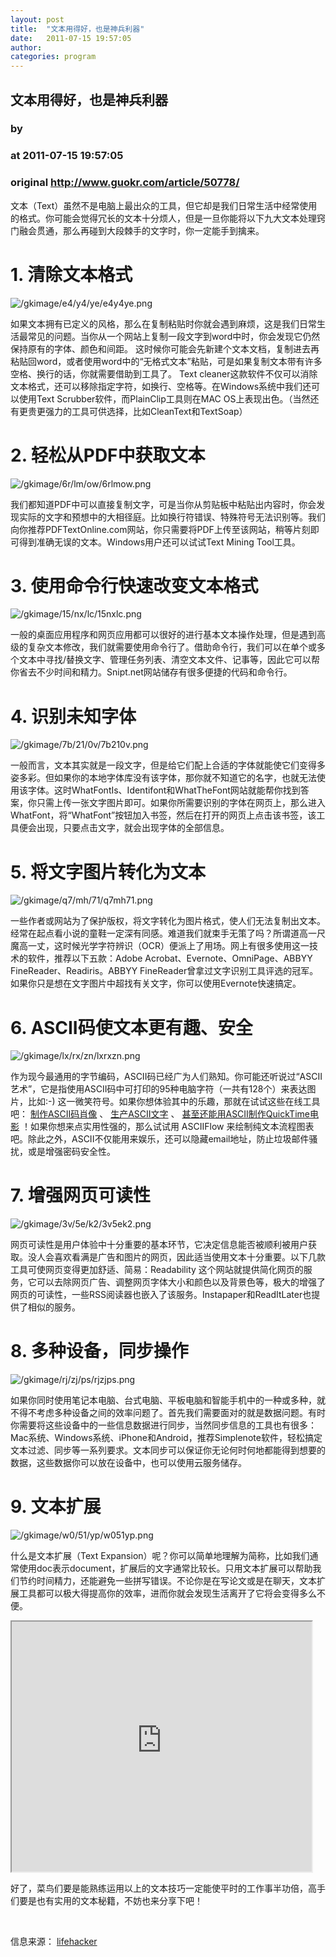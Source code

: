 ```yaml
---
layout: post
title:  "文本用得好，也是神兵利器"
date:   2011-07-15 19:57:05
author: 
categories: program
---
```


## 文本用得好，也是神兵利器
### by 
### at 2011-07-15 19:57:05
### original <http://www.guokr.com/article/50778/>

<div>
<p>文本（Text）虽然不是电脑上最出众的工具，但它却是我们日常生活中经常使用的格式。你可能会觉得冗长的文本十分烦人，但是一旦你能将以下九大文本处理窍门融会贯通，那么再碰到大段棘手的文字时，你一定能手到擒来。</p>
<div>
<h1><strong>1. 清除文本格式</strong></h1>
<img alt="/gkimage/e4/y4/ye/e4y4ye.png" src="http://www.guokr.com/gkimage/e4/y4/ye/e4y4ye.png">
<p>如果文本拥有已定义的风格，那么在复制粘贴时你就会遇到麻烦，这是我们日常生活最常见的问题。当你从一个网站上复制一段文字到word中时，你会发现它仍然保持原有的字体、颜色和间距。
这时候你可能会先新建个文本文档，复制进去再粘贴回word，或者使用word中的“无格式文本”粘贴，可是如果复制文本带有许多空格、换行的话，你就需要借助到工具了。
Text cleaner这款软件不仅可以消除文本格式，还可以移除指定字符，如换行、空格等。在Windows系统中我们还可以使用Text Scrubber软件，而PlainClip工具则在MAC OS上表现出色。（当然还有更贵更强力的工具可供选择，比如CleanText和TextSoap）</p>
</div>
<div>
<h1><strong>2. 轻松从PDF中获取文本</strong></h1>
<img alt="/gkimage/6r/lm/ow/6rlmow.png" src="http://www.guokr.com/gkimage/6r/lm/ow/6rlmow.png">
<p>我们都知道PDF中可以直接复制文字，可是当你从剪贴板中粘贴出内容时，你会发现实际的文字和预想中的大相径庭。比如换行符错误、特殊符号无法识别等。我们向你推荐PDFTextOnline.com网站，你只需要将PDF上传至该网站，稍等片刻即可得到准确无误的文本。Windows用户还可以试试Text Mining Tool工具。</p>
</div>
<div>
<h1><strong>3. 使用命令行快速改变文本格式</strong></h1>
<img alt="/gkimage/15/nx/lc/15nxlc.png" src="http://www.guokr.com/gkimage/15/nx/lc/15nxlc.png">
<p>一般的桌面应用程序和网页应用都可以很好的进行基本文本操作处理，但是遇到高级的复杂文本修改，我们就需要使用命令行了。借助命令行，我们可以在单个或多个文本中寻找/替换文字、管理任务列表、清空文本文件、记事等，因此它可以帮你省去不少时间和精力。Snipt.net网站储存有很多便捷的代码和命令行。</p>
</div>
<div>
<h1><strong>4. 识别未知字体</strong></h1>
<img alt="/gkimage/7b/21/0v/7b210v.png" src="http://www.guokr.com/gkimage/7b/21/0v/7b210v.png">
<p>一般而言，文本其实就是一段文字，但是给它们配上合适的字体就能使它们变得多姿多彩。但如果你的本地字体库没有该字体，那你就不知道它的名字，也就无法使用该字体。这时WhatFontIs、Identifont和WhatTheFont网站就能帮你找到答案，你只需上传一张文字图片即可。如果你所需要识别的字体在网页上，那么进入WhatFont，将“WhatFont”按钮加入书签，然后在打开的网页上点击该书签，该工具便会出现，只要点击文字，就会出现字体的全部信息。</p>
</div>
<div>
<h1><strong>5. 将文字图片转化为文本</strong></h1>
<img alt="/gkimage/q7/mh/71/q7mh71.png" src="http://www.guokr.com/gkimage/q7/mh/71/q7mh71.png">
<p>一些作者或网站为了保护版权，将文字转化为图片格式，使人们无法复制出文本。经常在起点看小说的童鞋一定深有同感。难道我们就束手无策了吗？所谓道高一尺魔高一丈，这时候光学字符辨识（OCR）便派上了用场。网上有很多使用这一技术的软件，推荐以下五款：Adobe Acrobat、Evernote、OmniPage、ABBYY FineReader、Readiris。ABBYY FineReader曾拿过文字识别工具评选的冠军。如果你只是想在文字图片中超找有关文字，你可以使用Evernote快速搞定。</p>
</div>
<div>
<h1><strong>6. ASCII码使文本更有趣、安全</strong></h1>
<img alt="/gkimage/lx/rx/zn/lxrxzn.png" src="http://www.guokr.com/gkimage/lx/rx/zn/lxrxzn.png">
<p>作为现今最通用的字节编码，ASCII码已经广为人们熟知。你可能还听说过“ASCII艺术”，它是指使用ASCII码中可打印的95种电脑字符（一共有128个）来表达图片，比如:-) 这一微笑符号。如果你想体验其中的乐趣，那就在试试这些在线工具吧： <a href="http://www.typorganism.com/asciiomatic/">制作ASCII码肖像</a> 、 <a href="http://www.patorjk.com/software/taag/">生产ASCII文字</a> 、 <a href="http://developer.apple.com/library/mac/#samplecode/ASCIIMoviePlayerSample/Introduction/Intro.html">甚至还能用ASCII制作QuickTime电影</a> ！如果你想来点实用性强的，那么试试用 ASCIIFlow 来绘制纯文本流程图表吧。除此之外，ASCII不仅能用来娱乐，还可以隐藏email地址，防止垃圾邮件骚扰，或是增强密码安全性。</p>
</div>
<div>
<h1><strong>7. 增强网页可读性</strong></h1>
<img alt="/gkimage/3v/5e/k2/3v5ek2.png" src="http://www.guokr.com/gkimage/3v/5e/k2/3v5ek2.png">
<p>网页可读性是用户体验中十分重要的基本环节，它决定信息能否被顺利被用户获取。没人会喜欢看满是广告和图片的网页，因此适当使用文本十分重要。以下几款工具可使网页变得更加舒适、简易：Readability 这个网站就提供简化网页的服务，它可以去除网页广告、调整网页字体大小和颜色以及背景色等，极大的增强了网页的可读性，一些RSS阅读器也嵌入了该服务。Instapaper和ReadItLater也提供了相似的服务。</p>
</div>
<div>
<h1><strong>8. 多种设备，同步操作</strong></h1>
<img alt="/gkimage/rj/zj/ps/rjzjps.png" src="http://www.guokr.com/gkimage/rj/zj/ps/rjzjps.png">
<p>如果你同时使用笔记本电脑、台式电脑、平板电脑和智能手机中的一种或多种，就不得不考虑多种设备之间的效率问题了。首先我们需要面对的就是数据问题。有时你需要将这些设备中的一些信息数据进行同步，当然同步信息的工具也有很多：Mac系统、Windows系统、iPhone和Android，推荐Simplenote软件，轻松搞定文本过滤、同步等一系列要求。文本同步可以保证你无论何时何地都能得到想要的数据，这些数据你可以放在设备中，也可以使用云服务储存。</p>
</div>
<div>
<h1><strong>9. 文本扩展</strong></h1>
<img alt="/gkimage/w0/51/yp/w051yp.png" src="http://www.guokr.com/gkimage/w0/51/yp/w051yp.png">
<p>什么是文本扩展（Text Expansion）呢？你可以简单地理解为简称，比如我们通常使用doc表示document，扩展后的文字通常比较长。只用文本扩展可以帮助我们节约时间精力，还能避免一些拼写错误。不论你是在写论文或是在聊天，文本扩展工具都可以极大得提高你的效率，进而你就会发现生活离开了它将会变得多么不便。</p>



<iframe src="http://reader.googleusercontent.com/reader/embediframe?src=http://player.youku.com/player.php/sid/XMTk5ODE2MTky/v.swf&amp;width=480&amp;height=400" width="480" height="400"></iframe>

<p>好了，菜鸟们要是能熟练运用以上的文本技巧一定能使平时的工作事半功倍，高手们要是也有实用的文本秘籍，不妨也来分享下吧！</p>
<div>
<div><br></div>
</div>
<p>信息来源： <a href="http://lifehacker.com/5817628/top-10-awesome-things-you-can-do-with-text">lifehacker</a></p>
</div>
</div>
